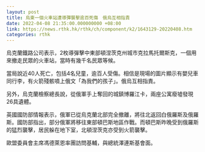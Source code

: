 ```yaml
---
layout: post
title: 烏東一個火車站遭導彈襲擊逾百死傷　俄烏互相指責
date: 2022-04-08 21:35:00.000000000 +08:00
link: https://news.rthk.hk/rthk/ch/component/k2/1643129-20220408.htm
categories: rthk
---
```


烏克蘭鐵路公司表示，2枚導彈擊中東部頓涅茨克州城市克拉馬托爾斯克，一個用來撤走民眾的火車站，當時有幾千名民眾等候。

當局說近40人死亡，包括4名兒童，逾百人受傷。相信是現場的圖片顯示有嬰兒車同行李，有火箭殘骸噴上俄文「為我們的孩子」。俄烏互相指責。

另外，烏克蘭檢察總長說，從俄軍手上奪回的城鎮博羅江卡，兩座公寓廢墟發現26具遺體。

英國國防部情報表示，俄軍已從烏克蘭北部完全撤離，將往北返回白俄羅斯及俄羅斯。國防部指出，部分俄軍將移往東部頓巴斯地區作戰。而頓巴斯昨晚受到俄羅斯的猛烈襲擊，居民躲在地下室，北頓涅茨克亦受到火箭襲擊。

歐盟委員會主席馮德萊恩率團訪問基輔，與總統澤連斯基會面。
